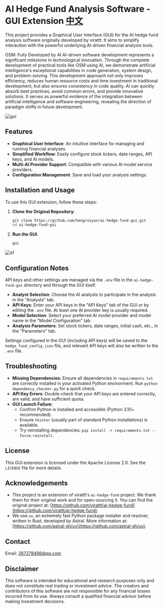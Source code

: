 # AI Hedge Fund Analysis Software - GUI Extension  [中文](https://github.com/hengruiyun/ai-hedge-fund-gui/blob/main/README_cn.md)

This project provides a Graphical User Interface (GUI) for the AI hedge fund analysis software originally developed by virattt. It aims to simplify interaction with the powerful underlying AI-driven financial analysis tools.

OSM: Fully Developed by AI
AI-driven software development represents a significant milestone in technological innovation. Through the complete development of practical tools like OSM using AI, we demonstrate artificial intelligence's exceptional capabilities in code generation, system design, and problem-solving. This development approach not only improves efficiency, reduces human resource costs and time investment in traditional development, but also ensures consistency in code quality. AI can quickly absorb best practices, avoid common errors, and provide innovative solutions. It serves as powerful evidence of the integration between artificial intelligence and software engineering, revealing the direction of paradigm shifts in future development.

![gui](https://github.com/user-attachments/assets/1790abff-ab95-4822-89d8-127cfabec6ca)

## Features

*   **Graphical User Interface**: An intuitive interface for managing and running financial analyses.
*   **Simplified Workflow**: Easily configure stock tickers, date ranges, API keys, and AI models.
*   **Multi-AI Provider Support**: Compatible with various AI model service providers.
*   **Configuration Management**: Save and load your analysis settings.

## Installation and Usage

To use this GUI extension, follow these steps:

1.  **Clone the Original Repository**:
    ```bash
    git clone https://github.com/hengruiyun/ai-hedge-fund-gui.git
    cd ai-hedge-fund-gui
    ```
2.  **Run the GUI**:
    ```bash
    gui
    ```

![a1](https://github.com/user-attachments/assets/14183595-f470-41dc-b5c2-1f902f5cb128)

## Configuration Notes

API keys and other settings are managed via the `.env` file in the `ai-hedge-fund-gui` directory and through the GUI itself.

*   **Analyst Selection**: Choose the AI analysts to participate in the analysis in the "Analysts" tab.
*   **API Keys**: Enter your API keys in the "API Keys" tab of the GUI or by editing the `.env` file. At least one AI provider key is usually required.
*   **Model Selection**: Select your preferred AI model provider and model name in the "Model Configuration" tab.
*   **Analysis Parameters**: Set stock tickers, date ranges, initial cash, etc., in the "Parameters" tab.

Settings configured in the GUI (including API keys) will be saved to the `hedge_fund_config.json` file, and relevant API keys will also be written to the `.env` file.

## Troubleshooting

*   **Missing Dependencies**: Ensure all dependencies in `requirements.txt` are correctly installed in your activated Python environment. Run `python dependency_checker.py` for a quick check.
*   **API Key Errors**: Double-check that your API keys are entered correctly, are valid, and have sufficient quota.
*   **GUI Launch Failure**:
    *   Confirm Python is installed and accessible (Python 3.10+ recommended).
    *   Ensure `tkinter` (usually part of standard Python installations) is available.
    *   Try reinstalling dependencies: `pip install -r requirements.txt --force-reinstall`.

## License

This GUI extension is licensed under the Apache License 2.0. See the `LICENSE` file for more details.

## Acknowledgements

*   This project is an extension of virattt's `ai-hedge-fund` project. We thank them for their original work and for open-sourcing it. You can find the original project at: [https://github.com/virattt/ai-hedge-fund](https://github.com/virattt/ai-hedge-fund).
*   We use `uv`, an extremely fast Python package installer and resolver, written in Rust, developed by Astral. More information at: [https://github.com/astral-sh/uv](https://github.com/astral-sh/uv).


## Contact

Email: 267278466@qq.com


## Disclaimer

This software is intended for educational and research purposes only and does not constitute real trading or investment advice. The creators and contributors of this software are not responsible for any financial losses incurred from its use. Always consult a qualified financial advisor before making investment decisions. 
